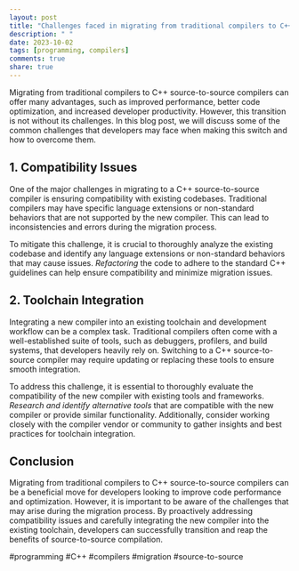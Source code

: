 ```yaml
---
layout: post
title: "Challenges faced in migrating from traditional compilers to C++ source-to-source compilers"
description: " "
date: 2023-10-02
tags: [programming, compilers]
comments: true
share: true
---
```


Migrating from traditional compilers to C++ source-to-source compilers can offer many advantages, such as improved performance, better code optimization, and increased developer productivity. However, this transition is not without its challenges. In this blog post, we will discuss some of the common challenges that developers may face when making this switch and how to overcome them.

## 1. Compatibility Issues

One of the major challenges in migrating to a C++ source-to-source compiler is ensuring compatibility with existing codebases. Traditional compilers may have specific language extensions or non-standard behaviors that are not supported by the new compiler. This can lead to inconsistencies and errors during the migration process.

To mitigate this challenge, it is crucial to thoroughly analyze the existing codebase and identify any language extensions or non-standard behaviors that may cause issues. *Refactoring* the code to adhere to the standard C++ guidelines can help ensure compatibility and minimize migration issues.

## 2. Toolchain Integration

Integrating a new compiler into an existing toolchain and development workflow can be a complex task. Traditional compilers often come with a well-established suite of tools, such as debuggers, profilers, and build systems, that developers heavily rely on. Switching to a C++ source-to-source compiler may require updating or replacing these tools to ensure smooth integration.

To address this challenge, it is essential to thoroughly evaluate the compatibility of the new compiler with existing tools and frameworks. *Research and identify alternative tools* that are compatible with the new compiler or provide similar functionality. Additionally, consider working closely with the compiler vendor or community to gather insights and best practices for toolchain integration.

## Conclusion

Migrating from traditional compilers to C++ source-to-source compilers can be a beneficial move for developers looking to improve code performance and optimization. However, it is important to be aware of the challenges that may arise during the migration process. By proactively addressing compatibility issues and carefully integrating the new compiler into the existing toolchain, developers can successfully transition and reap the benefits of source-to-source compilation.

#programming #C++ #compilers #migration #source-to-source